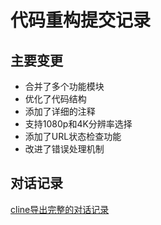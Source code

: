 # 代码重构提交记录

## 主要变更

- 合并了多个功能模块
- 优化了代码结构
- 添加了详细的注释
- 支持1080p和4K分辨率选择
- 添加了URL状态检查功能
- 改进了错误处理机制

## 对话记录

[cline导出完整的对话记录](cline_task_jan-24-2025_1-37-21-am.md)